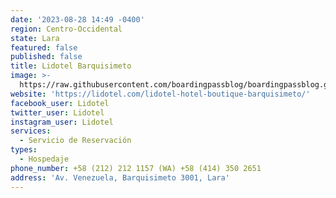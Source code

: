 ```yaml
---
date: '2023-08-28 14:49 -0400'
region: Centro-Occidental
state: Lara
featured: false
published: false
title: Lidotel Barquisimeto
image: >-
  https://raw.githubusercontent.com/boardingpassblog/boardingpassblog.github.io/main/assets/images/LIDO-BQTO-LOGO.jpg
website: 'https://lidotel.com/lidotel-hotel-boutique-barquisimeto/'
facebook_user: Lidotel
twitter_user: Lidotel
instagram_user: Lidotel
services:
  - Servicio de Reservación
types:
  - Hospedaje
phone_number: +58 (212) 212 1157 (WA) +58 (414) 350 2651
address: 'Av. Venezuela, Barquisimeto 3001, Lara'
---
```


